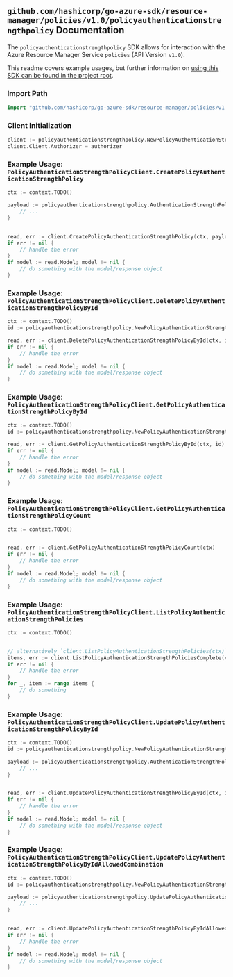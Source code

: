 
## `github.com/hashicorp/go-azure-sdk/resource-manager/policies/v1.0/policyauthenticationstrengthpolicy` Documentation

The `policyauthenticationstrengthpolicy` SDK allows for interaction with the Azure Resource Manager Service `policies` (API Version `v1.0`).

This readme covers example usages, but further information on [using this SDK can be found in the project root](https://github.com/hashicorp/go-azure-sdk/tree/main/docs).

### Import Path

```go
import "github.com/hashicorp/go-azure-sdk/resource-manager/policies/v1.0/policyauthenticationstrengthpolicy"
```


### Client Initialization

```go
client := policyauthenticationstrengthpolicy.NewPolicyAuthenticationStrengthPolicyClientWithBaseURI("https://management.azure.com")
client.Client.Authorizer = authorizer
```


### Example Usage: `PolicyAuthenticationStrengthPolicyClient.CreatePolicyAuthenticationStrengthPolicy`

```go
ctx := context.TODO()

payload := policyauthenticationstrengthpolicy.AuthenticationStrengthPolicy{
	// ...
}


read, err := client.CreatePolicyAuthenticationStrengthPolicy(ctx, payload)
if err != nil {
	// handle the error
}
if model := read.Model; model != nil {
	// do something with the model/response object
}
```


### Example Usage: `PolicyAuthenticationStrengthPolicyClient.DeletePolicyAuthenticationStrengthPolicyById`

```go
ctx := context.TODO()
id := policyauthenticationstrengthpolicy.NewPolicyAuthenticationStrengthPolicyID("authenticationStrengthPolicyIdValue")

read, err := client.DeletePolicyAuthenticationStrengthPolicyById(ctx, id)
if err != nil {
	// handle the error
}
if model := read.Model; model != nil {
	// do something with the model/response object
}
```


### Example Usage: `PolicyAuthenticationStrengthPolicyClient.GetPolicyAuthenticationStrengthPolicyById`

```go
ctx := context.TODO()
id := policyauthenticationstrengthpolicy.NewPolicyAuthenticationStrengthPolicyID("authenticationStrengthPolicyIdValue")

read, err := client.GetPolicyAuthenticationStrengthPolicyById(ctx, id)
if err != nil {
	// handle the error
}
if model := read.Model; model != nil {
	// do something with the model/response object
}
```


### Example Usage: `PolicyAuthenticationStrengthPolicyClient.GetPolicyAuthenticationStrengthPolicyCount`

```go
ctx := context.TODO()


read, err := client.GetPolicyAuthenticationStrengthPolicyCount(ctx)
if err != nil {
	// handle the error
}
if model := read.Model; model != nil {
	// do something with the model/response object
}
```


### Example Usage: `PolicyAuthenticationStrengthPolicyClient.ListPolicyAuthenticationStrengthPolicies`

```go
ctx := context.TODO()


// alternatively `client.ListPolicyAuthenticationStrengthPolicies(ctx)` can be used to do batched pagination
items, err := client.ListPolicyAuthenticationStrengthPoliciesComplete(ctx)
if err != nil {
	// handle the error
}
for _, item := range items {
	// do something
}
```


### Example Usage: `PolicyAuthenticationStrengthPolicyClient.UpdatePolicyAuthenticationStrengthPolicyById`

```go
ctx := context.TODO()
id := policyauthenticationstrengthpolicy.NewPolicyAuthenticationStrengthPolicyID("authenticationStrengthPolicyIdValue")

payload := policyauthenticationstrengthpolicy.AuthenticationStrengthPolicy{
	// ...
}


read, err := client.UpdatePolicyAuthenticationStrengthPolicyById(ctx, id, payload)
if err != nil {
	// handle the error
}
if model := read.Model; model != nil {
	// do something with the model/response object
}
```


### Example Usage: `PolicyAuthenticationStrengthPolicyClient.UpdatePolicyAuthenticationStrengthPolicyByIdAllowedCombination`

```go
ctx := context.TODO()
id := policyauthenticationstrengthpolicy.NewPolicyAuthenticationStrengthPolicyID("authenticationStrengthPolicyIdValue")

payload := policyauthenticationstrengthpolicy.UpdatePolicyAuthenticationStrengthPolicyByIdAllowedCombinationRequest{
	// ...
}


read, err := client.UpdatePolicyAuthenticationStrengthPolicyByIdAllowedCombination(ctx, id, payload)
if err != nil {
	// handle the error
}
if model := read.Model; model != nil {
	// do something with the model/response object
}
```
